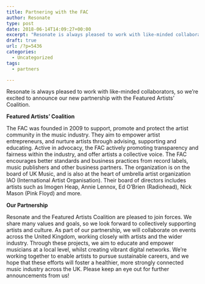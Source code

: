 ```yaml
---
title: Partnering with the FAC
author: Resonate
type: post
date: 2018-06-14T14:09:27+00:00
excerpt: "Resonate is always pleased to work with like-minded collaborators, so we're excited to announce our new partnership with the Featured Artists' Coalition – an organization that works to support, promote and protect the music industry's artist community."
draft: true
url: /?p=5436
categories:
  - Uncategorized
tags:
  - partners

---
```

Resonate is always pleased to work with like-minded collaborators, so we&#8217;re excited to announce our new partnership with the Featured Artists&#8217; Coalition.

**Featured Artists&#8217; Coalition**

The FAC was founded in 2009 to support, promote and protect the artist community in the music industry. They aim to empower artist entrepreneurs, and nurture artists through advising, supporting and educating. Active in advocacy, the FAC actively promoting transparency and fairness within the industry, and offer artists a collective voice. The FAC encourages better standards and business practices from record labels, music publishers and other business partners. The organization is on the board of UK Music, and is also at the heart of umbrella artist organization IAO (International Artist Organisation). Their board of directors includes artists such as Imogen Heap, Annie Lennox, Ed O’Brien (Radiohead), Nick Mason (Pink Floyd) and more.

**Our Partnership**

Resonate and the Featured Artists Coalition are pleased to join forces. We share many values and goals, so we look forward to collectively supporting artists and culture. As part of our partnership, we will collaborate on events across the United Kingdom, working closely with artists and the wider industry. Through these projects, we aim to educate and empower musicians at a local level, whilst creating vibrant digital networks. We’re working together to enable artists to pursue sustainable careers, and we hope that these efforts will foster a healthier, more strongly connected music industry across the UK. Please keep an eye out for further announcements from us!